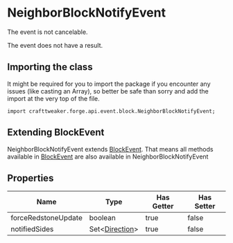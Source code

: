 # NeighborBlockNotifyEvent

The event is not cancelable.

The event does not have a result.

## Importing the class

It might be required for you to import the package if you encounter any issues (like casting an Array), so better be safe than sorry and add the import at the very top of the file.
```zenscript
import crafttweaker.forge.api.event.block.NeighborBlockNotifyEvent;
```


## Extending BlockEvent

NeighborBlockNotifyEvent extends [BlockEvent](/forge/api/event/block/BlockEvent). That means all methods available in [BlockEvent](/forge/api/event/block/BlockEvent) are also available in NeighborBlockNotifyEvent

## Properties

|        Name         |                             Type                              | Has Getter | Has Setter |
|---------------------|---------------------------------------------------------------|------------|------------|
| forceRedstoneUpdate | boolean                                                       | true       | false      |
| notifiedSides       | Set&lt;[Direction](/vanilla/api/util/direction/Direction)&gt; | true       | false      |

